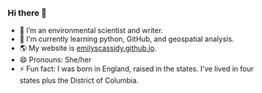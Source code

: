 ### Hi there 👋

- 🌱 I’m an environmental scientist and writer. 
- 📖 I'm currently learning python, GitHub, and geospatial analysis.
- 🌎 My website is [emilyscassidy.github.io](https://emilyscassidy.github.io/).
- 😄 Pronouns: She/her
- ⚡ Fun fact: I was born in England, raised in the states. I've lived in four states plus the District of Columbia. 
